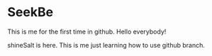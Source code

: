 # SeekBe
This is me for the first time in github.
Hello everybody!

shineSalt is here.
This is me just learning how to use github branch.
